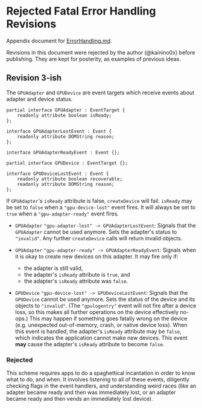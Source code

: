 # Rejected Fatal Error Handling Revisions

Appendix document for [ErrorHandling.md](ErrorHandling.md).

Revisions in this document were rejected by the author (@kainino0x) before publishing.
They are kept for posterity, as examples of previous ideas.

## Revision 3-ish

The `GPUAdapter` and `GPUDevice` are event targets which receive events about adapter and device status.

```webidl
partial interface GPUAdapter : EventTarget {
    readonly attribute boolean isReady;
};

interface GPUAdapterLostEvent : Event {
    readonly attribute DOMString reason;
};

interface GPUAdapterReadyEvent : Event {};
```

```webidl
partial interface GPUDevice : EventTarget {};

interface GPUDeviceLostEvent : Event {
    readonly attribute boolean recoverable;
    readonly attribute DOMString reason;
};
```

If `GPUAdapter`'s `isReady` attribute is false, `createDevice` will fail.
`isReady` may be set to `false` when a `"gpu-device-lost"` event fires.
It will always be set to `true` when a `"gpu-adapter-ready"` event fires.

 - `GPUAdapter` `"gpu-adapter-lost" -> GPUAdapterLostEvent`:
   Signals that the `GPUAdapter` cannot be used anymore.
   Sets the adapter's status to `"invalid"`.
   Any further `createDevice` calls will return invalid objects.

 - `GPUAdapter` `"gpu-adapter-ready" -> GPUAdapterReadyEvent`:
   Signals when it is okay to create new devices on this adapter.
   It may fire only if:
    - the adapter is still valid,
    - the adapter's `isReady` attribute is `true`, and
    - the adapter's `isReady` attribute was `false`.

 - `GPUDevice` `"gpu-device-lost" -> GPUDeviceLostEvent`:
   Signals that the `GPUDevice` cannot be used anymore.
   Sets the status of the device and its objects to `"invalid"`.
   (The `"gpulogentry"` event will not fire after a device loss, so this makes all further operations on the device effectively no-ops.)
   This may happen if something goes fatally wrong on the device (e.g. unexpected out-of-memory, crash, or native device loss).
   When this event is handled, the adapter's `isReady` attribute may be `false`, which indicates the application cannot make new devices.
   This event **may** cause the adapter's `isReady` attribute to become `false`.


### Rejected

This scheme requires apps to do a spaghettical incantation in order to know what to do, and when.
It involves listening to all of these events, diligently checking flags in the event handlers, and understanding weird races (like an adapter became ready and then was immediately lost, or an adapter became ready and then vends an immediately lost device).
